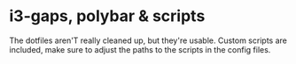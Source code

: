 # i3-gaps, polybar & scripts

The dotfiles aren'T really cleaned up, but they're usable. Custom scripts are included, make sure to adjust the paths to the scripts in the config files.
